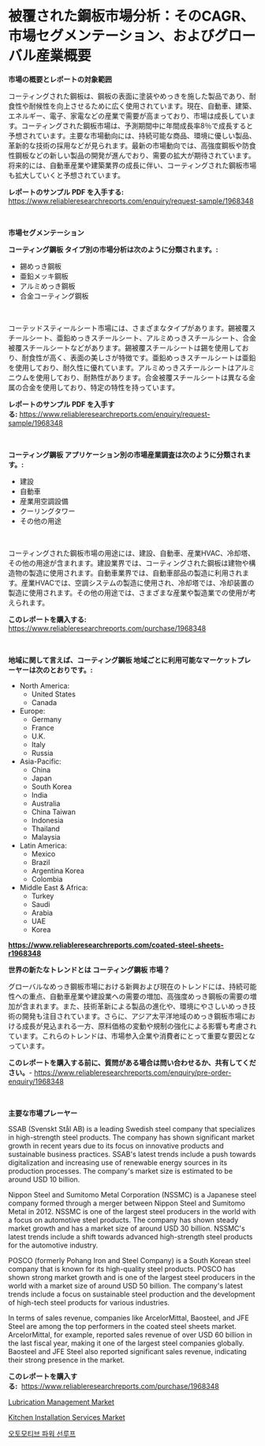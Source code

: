 <p><h1>被覆された鋼板市場分析：そのCAGR、市場セグメンテーション、およびグローバル産業概要</h1></p><p><strong>市場の概要とレポートの対象範囲</strong></p>
<p><p>コーティングされた鋼板は、鋼板の表面に塗装やめっきを施した製品であり、耐食性や耐候性を向上させるために広く使用されています。現在、自動車、建築、エネルギー、電子、家電などの産業で需要が高まっており、市場は成長しています。コーティングされた鋼板市場は、予測期間中に年間成長率8％で成長すると予想されています。主要な市場動向には、持続可能な商品、環境に優しい製品、革新的な技術の採用などが見られます。最新の市場動向では、高強度鋼板や防食性鋼板などの新しい製品の開発が進んでおり、需要の拡大が期待されています。将来的には、自動車産業や建築業界の成長に伴い、コーティングされた鋼板市場も拡大していくと予想されています。</p></p>
<p><strong>レポートのサンプル PDF を入手する:</strong> <a href="https://www.reliableresearchreports.com/enquiry/request-sample/1968348">https://www.reliableresearchreports.com/enquiry/request-sample/1968348</a></p>
<p>&nbsp;</p>
<p><strong>市場セグメンテーション</strong></p>
<p><strong>コーティング鋼板 タイプ別の市場分析は次のように分類されます。:</strong></p>
<p><ul><li>錫めっき鋼板</li><li>亜鉛メッキ鋼板</li><li>アルミめっき鋼板</li><li>合金コーティング鋼板</li></ul></p>
<p>&nbsp;</p>
<p><p>コーテッドスティールシート市場には、さまざまなタイプがあります。錫被覆スチールシート、亜鉛めっきスチールシート、アルミめっきスチールシート、合金被覆スチールシートなどがあります。錫被覆スチールシートは錫を使用しており、耐食性が高く、表面の美しさが特徴です。亜鉛めっきスチールシートは亜鉛を使用しており、耐久性に優れています。アルミめっきスチールシートはアルミニウムを使用しており、耐熱性があります。合金被覆スチールシートは異なる金属の合金を使用しており、特定の特性を持っています。</p></p>
<p><strong>レポートのサンプル PDF を入手する:</strong>&nbsp;<a href="https://www.reliableresearchreports.com/enquiry/request-sample/1968348">https://www.reliableresearchreports.com/enquiry/request-sample/1968348</a></p>
<p>&nbsp;</p>
<p><strong> コーティング鋼板 アプリケーション別の市場産業調査は次のように分類されます。:</strong></p>
<p><ul><li>建設</li><li>自動車</li><li>産業用空調設備</li><li>クーリングタワー</li><li>その他の用途</li></ul></p>
<p>&nbsp;</p>
<p><p>コーティングされた鋼板市場の用途には、建設、自動車、産業HVAC、冷却塔、その他の用途が含まれます。建設業界では、コーティングされた鋼板は建物や構造物の製造に使用されます。自動車業界では、自動車部品の製造に利用されます。産業HVACでは、空調システムの製造に使用され、冷却塔では、冷却装置の製造に使用されます。その他の用途では、さまざまな産業や製造業での使用が考えられます。</p></p>
<p><strong>このレポートを購入する:</strong>&nbsp; <a href="https://www.reliableresearchreports.com/purchase/1968348">https://www.reliableresearchreports.com/purchase/1968348</a></p>
<p>&nbsp;</p>
<p><strong>地域に関して言えば、コーティング鋼板 地域ごとに利用可能なマーケットプレーヤーは次のとおりです。:</strong></p>
<p><ul>
    <li>
        North America:
        <ul>
            <li>United States</li>
            <li>Canada</li>
        </ul>
    </li>
    <li>
        Europe:
        <ul>
            <li>Germany</li>
            <li>France</li>
            <li>U.K.</li>
            <li>Italy</li>
            <li>Russia</li>
        </ul>
    </li>
    <li>
        Asia-Pacific:
        <ul>
            <li>China</li>
            <li>Japan</li>
            <li>South Korea</li>
            <li>India</li>
            <li>Australia</li>
            <li>China Taiwan</li>
            <li>Indonesia</li>
            <li>Thailand</li>
            <li>Malaysia</li>
        </ul>
    </li>
    <li>
        Latin America:
        <ul>
            <li>Mexico</li>
            <li>Brazil</li>
            <li>Argentina Korea</li>
            <li>Colombia</li>
        </ul>
    </li>
    <li>
        Middle East & Africa:
        <ul>
            <li>Turkey</li>
            <li>Saudi</li>
            <li>Arabia</li>
            <li>UAE</li>
            <li>Korea</li>
        </ul>
    </li>
    </ul></p>
<p><strong><a href="https://www.reliableresearchreports.com/coated-steel-sheets-r1968348">https://www.reliableresearchreports.com/coated-steel-sheets-r1968348</a></strong>&nbsp;</p>
<p><strong>世界の新たなトレンドとは コーティング鋼板 市場？</strong></p>
<p><p>グローバルなめっき鋼板市場における新興および現在のトレンドには、持続可能性への重点、自動車産業や建設業への需要の増加、高強度めっき鋼板の需要の増加が含まれます。また、技術革新による製品の進化や、環境にやさしいめっき技術の開発も注目されています。さらに、アジア太平洋地域のめっき鋼板市場における成長が見込まれる一方、原料価格の変動や規制の強化による影響も考慮されています。これらのトレンドは、市場参入企業や消費者にとって重要な要因となっています。</p></p>
<p><strong>このレポートを購入する前に、質問がある場合は問い合わせるか、共有してください。</strong>- <a href="https://www.reliableresearchreports.com/enquiry/pre-order-enquiry/1968348">https://www.reliableresearchreports.com/enquiry/pre-order-enquiry/1968348</a></p>
<p>&nbsp;</p>
<p><strong>主要な市場プレーヤー</strong></p>
<p><p>SSAB (Svenskt Stål AB) is a leading Swedish steel company that specializes in high-strength steel products. The company has shown significant market growth in recent years due to its focus on innovative products and sustainable business practices. SSAB's latest trends include a push towards digitalization and increasing use of renewable energy sources in its production processes. The company's market size is estimated to be around USD 10 billion.</p><p>Nippon Steel and Sumitomo Metal Corporation (NSSMC) is a Japanese steel company formed through a merger between Nippon Steel and Sumitomo Metal in 2012. NSSMC is one of the largest steel producers in the world with a focus on automotive steel products. The company has shown steady market growth and has a market size of around USD 30 billion. NSSMC's latest trends include a shift towards advanced high-strength steel products for the automotive industry.</p><p>POSCO (formerly Pohang Iron and Steel Company) is a South Korean steel company that is known for its high-quality steel products. POSCO has shown strong market growth and is one of the largest steel producers in the world with a market size of around USD 50 billion. The company's latest trends include a focus on sustainable steel production and the development of high-tech steel products for various industries.</p><p>In terms of sales revenue, companies like ArcelorMittal, Baosteel, and JFE Steel are among the top performers in the coated steel sheets market. ArcelorMittal, for example, reported sales revenue of over USD 60 billion in the last fiscal year, making it one of the largest steel companies globally. Baosteel and JFE Steel also reported significant sales revenue, indicating their strong presence in the market.</p></p>
<p><strong>このレポートを購入する:</strong>&nbsp;&nbsp;<a href="https://www.reliableresearchreports.com/purchase/1968348">https://www.reliableresearchreports.com/purchase/1968348</a></p>
<p><p><a href="https://github.com/jodemen/Market-Research-Report-List-2/blob/main/lubrication-management-market.md">Lubrication Management Market</a></p><p><a href="https://github.com/Sarissaschmalingtr6fz2739/Market-Research-Report-List-2/blob/main/kitchen-installation-services-market.md">Kitchen Installation Services Market</a></p><p><a href="https://github.com/wallacBahrtyinger567686/Market-Research-Report-List-1/blob/main/196648222394.md">오토모티브 파워 선루프</a></p></p>